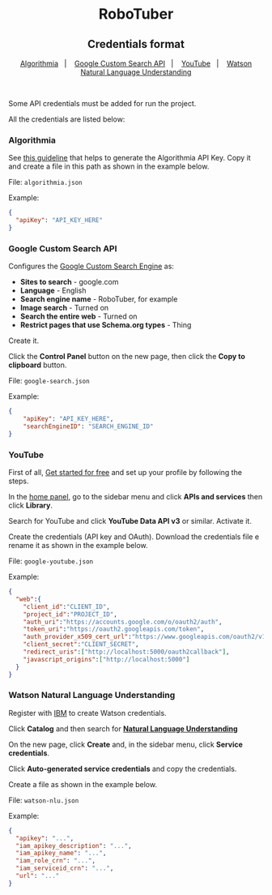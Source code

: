 <h1 align="center">RoboTuber</h1>
<h2 align="center">Credentials format</h2>

<p align="center">
  <a href="#algorithmia">Algorithmia</a>&nbsp;&nbsp;&nbsp;|&nbsp;&nbsp;&nbsp;
  <a href="#google-custom-search-api">Google Custom Search API</a>&nbsp;&nbsp;&nbsp;|&nbsp;&nbsp;&nbsp;
  <a href="#youtube">YouTube</a>&nbsp;&nbsp;&nbsp;|&nbsp;&nbsp;&nbsp;
  <a href="#watson-natural-language-understanding">Watson Natural Language Understanding</a>
</p>

<br>

Some API credentials must be added for run the project.

All the credentials are listed below:

### Algorithmia

See [this guideline](https://algorithmia.com/developers/platform/customizing-api-keys#default-api-key) that helps to generate the Algorithmia API Key. Copy it and create a file in this path as shown in the example below. 

File: `algorithmia.json`

Example:

```json
{
  "apiKey": "API_KEY_HERE"
}
```

### Google Custom Search API

Configures the [Google Custom Search Engine](https://cse.google.com/cse/create/new) as:
- **Sites to search** - google.com
- **Language** - English
- **Search engine name** - RoboTuber, for example
- **Image search** - Turned on
- **Search the entire web** - Turned on
- **Restrict pages that use Schema.org types** - Thing

Create it.

Click the **Control Panel** button on the new page, then click the **Copy to clipboard** button.

File: `google-search.json`

Example:

```json
{
    "apiKey": "API_KEY_HERE",
    "searchEngineID": "SEARCH_ENGINE_ID"
}
```

### YouTube

First of all, [Get started for free](https://cloud.google.com/) and set up your profile by following the steps.

In the [home panel](https://console.cloud.google.com/home/dashboard), go to the sidebar menu and click **APIs and services** then click **Library**.

Search for YouTube and click **YouTube Data API v3** or similar. Activate it.

Create the credentials (API key and OAuth). Download the credentials file e rename it as shown in the example below.

File: `google-youtube.json`

Example:

```json
{
  "web":{
    "client_id":"CLIENT_ID",
    "project_id":"PROJECT_ID",
    "auth_uri":"https://accounts.google.com/o/oauth2/auth",
    "token_uri":"https://oauth2.googleapis.com/token",
    "auth_provider_x509_cert_url":"https://www.googleapis.com/oauth2/v1/certs",
    "client_secret":"CLIENT_SECRET",
    "redirect_uris":["http://localhost:5000/oauth2callback"],
    "javascript_origins":["http://localhost:5000"]
  }
}
```

### Watson Natural Language Understanding

Register with [IBM](https://cloud.ibm.com/login) to create Watson credentials.

Click **Catalog** and then search for [**Natural Language Understanding**](https://cloud.ibm.com/catalog/services/natural-language-understanding)

On the new page, click **Create** and, in the sidebar menu, click **Service credentials**.

Click **Auto-generated service credentials** and copy the credentials.

Create a file as shown in the example below.

File: `watson-nlu.json`

Example:

```json
{
  "apikey": "...",
  "iam_apikey_description": "...",
  "iam_apikey_name": "...",
  "iam_role_crn": "...",
  "iam_serviceid_crn": "...",
  "url": "..."
}
```